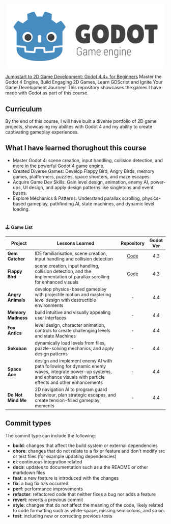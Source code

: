 <p align="center">
  <img src="/assets/godot-logo.svg" alt="Godot game engine Logo" width="500" />
</p>

[Jumpstart to 2D Game Development: Godot 4.4+ for Beginners](https://www.udemy.com/course/jumpstart-to-2d-game-development-godot-4-for-beginners/?couponCode=ST22MT240325G3) Master the Godot 4 Engine, Build Engaging 2D Games, Learn GDScript and Ignite Your Game Development Journey! This repository showcases the games I have made with Godot as part of this course.

## Curriculum
By the end of this course, I will have built a diverse portfolio of 2D game projects, showcasing my abilites with Godot 4 and my ability to create captivating gameplay experiences.

## What I have learned thorughout this course

- Master Godot 4: scene creation, input handling, collision detection, and more in the powerful Godot 4 game engine.
- Created Diverse Games: Develop Flappy Bird, Angry Birds, memory games, platformers, puzzles, space shooters, and maze escapes.
- Acquire Game Dev Skills: Gain level design, animation, enemy AI, power-ups, UI design, and apply design patterns like singletons and event buses.
- Explore Mechanics & Patterns: Understand parallax scrolling, physics-based gameplay, pathfinding AI, state machines, and dynamic level loading.

#
🕹️ **Game List**

| Project | Lessons Learned | Repository | Godot Ver |
| --- | --- | :---: | :---: |
| **Gem Catcher** | IDE familiarisation, scene creation, input handling and collision detection | [Code](https://github.com/JaseBird/tappy-plane/tree/main/01-gem-catcher) | 4.3 |
| **Flappy Bird** | scene creation, input handling, collision detection, and the implementation of parallax scrolling for enhanced visuals | [Code](https://github.com/JaseBird/tappy-plane/tree/main/02-tappy-plane) | 4.3 |
| **Angry Animals** | develop physics-based gameplay with projectile motion and mastering level design with destructible environments | - | 4.4 |
| **Memory Madness** | build intuitive and visually appealing user interfaces | - | 4.4 |
| **Fox Antics** | level design, character animation, controls to create challenging levels and state Machines | - | 4.4 |
| **Sokoban** | dynamically load levels from files, puzzle-solving mechanics, and apply design patterns | - | 4.4 |
| **Space Ace** | design and implement enemy AI with path following for dynamic enemy waves, integrate power-up systems, and enhance visuals with particle effects and other enhancements | - | 4.4 |
| **Do Not Mind Me** | 2D navigation AI to program guard behaviour, plan strategic escapes, and create tension-filled gameplay moments | - | 4.4 |


## Commit types
The commit type can include the following:
- **build**: changes that affect the build system or external dependencies
- **chore**: changes that do not relate to a fix or feature and don't modify src or test files (for example updating dependencies)
- **ci**: continuous integration related
- **docs**: updates to documentation such as a the README or other markdown files
- **feat**: a new feature is introduced with the changes
- **fix**: a bug fix has occurred
- **perf**: performance improvements
- **refactor**: refactored code that neither fixes a bug nor adds a feature
- **revert**: reverts a previous commit
- **style**: changes that do not affect the meaning of the code, likely related to code formatting such as white-space, missing semicolons, and so on.
- **test**: including new or correcting previous tests
